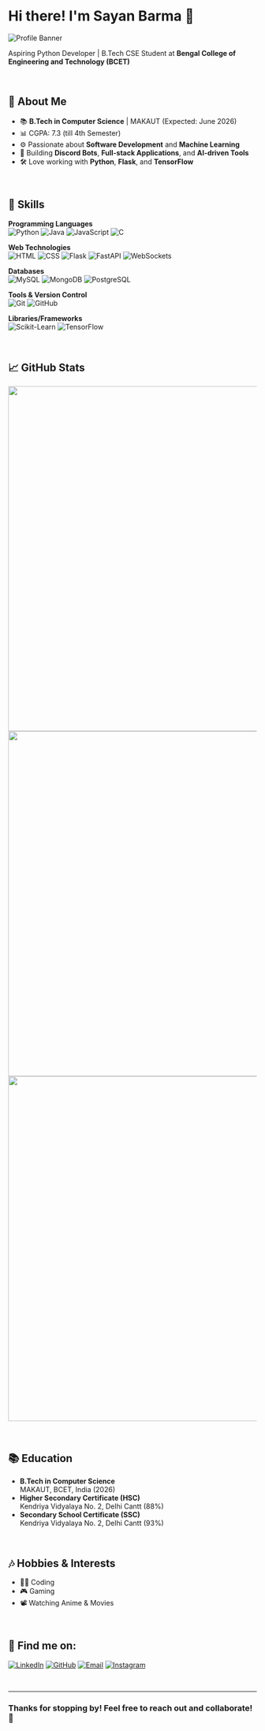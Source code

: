 # Hi there! I'm Sayan Barma 👋

![Profile Banner](https://media.licdn.com/dms/image/v2/D5616AQEqjT4pZ2YnJA/profile-displaybackgroundimage-shrink_350_1400/profile-displaybackgroundimage-shrink_350_1400/0/1735311186011?e=1740614400&v=beta&t=7TZkiwGdzZbzquSMkyY9MN-K1dm78KSB9L4a2MZI-fs)

Aspiring Python Developer | B.Tech CSE Student at **Bengal College of Engineering and Technology (BCET)**

<br>

## 🔮 About Me

- 📚 **B.Tech in Computer Science** | MAKAUT (Expected: June 2026)
- 📊 CGPA: 7.3 (till 4th Semester)
- ⚙️ Passionate about **Software Development** and **Machine Learning**
- 🤖 Building **Discord Bots**, **Full-stack Applications**, and **AI-driven Tools**
- 🛠️ Love working with **Python**, **Flask**, and **TensorFlow**

<br>

## 🔧 Skills

**Programming Languages** \
![Python](https://img.shields.io/badge/Python-FFD43B?style=for-the-badge&logo=python&logoColor=blue)
![Java](https://img.shields.io/badge/Java-ED8B00?style=for-the-badge&logo=openjdk&logoColor=white)
![JavaScript](https://img.shields.io/badge/JavaScript-F7DF1E?style=for-the-badge&logo=javascript&logoColor=black)
![C](https://img.shields.io/badge/C-00599C?style=for-the-badge&logo=c&logoColor=white)

**Web Technologies**\
![HTML](https://img.shields.io/badge/HTML-E34F26?style=for-the-badge&logo=html5&logoColor=white)
![CSS](https://img.shields.io/badge/CSS-1572B6?style=for-the-badge&logo=css3&logoColor=white)
![Flask](https://img.shields.io/badge/Flask-000000?style=for-the-badge&logo=flask&logoColor=white)
![FastAPI](https://img.shields.io/badge/FastAPI-009688?style=for-the-badge&logo=fastapi&logoColor=white)
![WebSockets](https://img.shields.io/badge/WebSockets-FF6F00?style=for-the-badge)

**Databases**\
![MySQL](https://img.shields.io/badge/MySQL-005C84?style=for-the-badge&logo=mysql&logoColor=white)
![MongoDB](https://img.shields.io/badge/MongoDB-4EA94B?style=for-the-badge&logo=mongodb&logoColor=white)
![PostgreSQL](https://img.shields.io/badge/PostgreSQL-316192?style=for-the-badge&logo=postgresql&logoColor=white)

**Tools & Version Control**\
![Git](https://img.shields.io/badge/Git-F05032?style=for-the-badge&logo=git&logoColor=white)
![GitHub](https://img.shields.io/badge/GitHub-181717?style=for-the-badge&logo=github&logoColor=white)

**Libraries/Frameworks**\
![Scikit-Learn](https://img.shields.io/badge/Scikit--Learn-F7931E?style=for-the-badge&logo=scikit-learn&logoColor=white)
![TensorFlow](https://img.shields.io/badge/TensorFlow-FF6F00?style=for-the-badge&logo=tensorflow&logoColor=white)

<br>

## 📈 GitHub Stats

<img src="https://github-readme-stats.vercel.app/api?username=N00BSC00B&show_icons=true&theme=tokyonight" width="700"> \
<img src="https://github-readme-stats.vercel.app/api/top-langs/?username=N00BSC00B&layout=compact&theme=tokyonight" width="700"> \
<img src="https://github-readme-streak-stats.herokuapp.com/?user=N00BSC00B&theme=tokyonight" width="700">

<br>

## 📚 Education

- **B.Tech in Computer Science**  
  MAKAUT, BCET, India (2026)
- **Higher Secondary Certificate (HSC)**  
  Kendriya Vidyalaya No. 2, Delhi Cantt (88%)
- **Secondary School Certificate (SSC)**  
  Kendriya Vidyalaya No. 2, Delhi Cantt (93%)

<br>

## 🎶 Hobbies & Interests

- 👨‍💻 Coding
- 🎮 Gaming
- 📽️ Watching Anime & Movies

<br>

## 🔎 Find me on:

[![LinkedIn](https://img.shields.io/badge/LinkedIn-0077B5?style=for-the-badge&logo=linkedin&logoColor=white)](https://www.linkedin.com/in/sayan-barma-ab0973289/)
[![GitHub](https://img.shields.io/badge/GitHub-181717?style=for-the-badge&logo=github&logoColor=white)](https://github.com/N00BSC00B)
[![Email](https://img.shields.io/badge/Email-D14836?style=for-the-badge&logo=gmail&logoColor=white)](mailto:sayanbarma2004@gmail.com)
[![Instagram](https://img.shields.io/badge/Instagram-E4405F?style=for-the-badge&logo=instagram&logoColor=white)](https://www.instagram.com/barma_sayan/)

<br>

---

### Thanks for stopping by! Feel free to reach out and collaborate! 🚀
